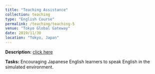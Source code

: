 ```yaml
---
title: "Teaching Assistance"
collection: teaching
type: "English Course"
permalink: /teaching/teaching-5
venue: "Tokyo Global Gateway"
date: 2019/11/30
location: "Tokyo, Japan"
---
```


**Description:** [click here](https://tokyo-global-gateway.com/personal/)

**Tasks:** Encouraging Japanese English learners to speak English in the simulated environment.   
